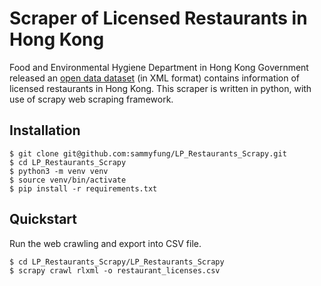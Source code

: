 Scraper of Licensed Restaurants in Hong Kong
============================================

Food and Environmental Hygiene Department in Hong Kong Government released an [open data dataset](https://data.gov.hk/en-data/dataset/hk-fehd-fehdlmis-restaurant-licences) (in XML format) contains information of licensed restaurants in Hong Kong. This scraper is written in python, with use of scrapy web scraping framework.

Installation
------------

```
$ git clone git@github.com:sammyfung/LP_Restaurants_Scrapy.git
$ cd LP_Restaurants_Scrapy
$ python3 -m venv venv
$ source venv/bin/activate  
$ pip install -r requirements.txt
```

Quickstart
----------

Run the web crawling and export into CSV file.
```
$ cd LP_Restaurants_Scrapy/LP_Restaurants_Scrapy    
$ scrapy crawl rlxml -o restaurant_licenses.csv    
```
